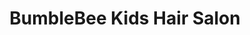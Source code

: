 ---
title: "BumbleBee Kids Hair Salon"
url: /fresno/bumblebee-kids-hair-salon/
shop: hairdresser
---